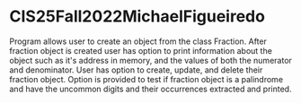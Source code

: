# CIS25Fall2022MichaelFigueiredo

Program allows user to create an object from the class Fraction. After fraction object is created user has option
to print information about the object such as it's address in memory, and the values of both the numerator and denominator.
User has option to create, update, and delete their fraction object. 
Option is provided to test if fraction object is a palindrome and
have the uncommon digits and their occurrences extracted and printed. 
